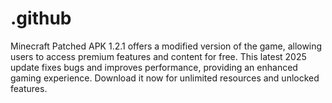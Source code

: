 # .github
Minecraft Patched APK 1.2.1 offers a modified version of the game, allowing users to access premium features and content for free. This latest 2025 update fixes bugs and improves performance, providing an enhanced gaming experience. Download it now for unlimited resources and unlocked features.
